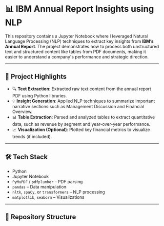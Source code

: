 # 📊 IBM Annual Report Insights using NLP

This repository contains a Jupyter Notebook where I leveraged Natural Language Processing (NLP) techniques to extract key insights from **IBM’s Annual Report**. The project demonstrates how to process both unstructured text and structured content like tables from PDF documents, making it easier to understand a company's performance and strategic direction.

---

## 📌 Project Highlights

- 🔍 **Text Extraction**: Extracted raw text content from the annual report PDF using Python libraries.
- 💡 **Insight Generation**: Applied NLP techniques to summarize important narrative sections such as Management Discussion and Financial Overview.
- 📊 **Table Extraction**: Parsed and analyzed tables to extract quantitative data, such as revenue by segment and year-over-year performance.
- 📈 **Visualization (Optional)**: Plotted key financial metrics to visualize trends (if included).

---

## 🛠️ Tech Stack

- Python
- Jupyter Notebook
- `PyMuPDF` / `pdfplumber` – PDF parsing
- `pandas` – Data manipulation
- `nltk`, `spaCy`, or `transformers` – NLP processing
- `matplotlib`, `seaborn` – Visualizations

---

## 📂 Repository Structure

